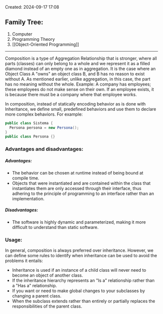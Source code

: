 Created: 2024-09-17 17:08
## Family Tree:
1. Computer
2. Programming Theory
3. [[Object-Oriented Programming]]
-- -
Composition is a type of Aggregation Relationship that is stronger, where all parts (classes) can only belong to a whole and we represent it as a filled diamond instead of an empty one as in aggregation. It is the case where an Object Class A "owns" an object class B, and B has no reason to exist without A. As mentioned earlier, unlike aggregation, in this case, the part has no meaning without the whole. Example:
A company has employees; these employees do not make sense on their own. If an employee exists, it is because there must be a company where that employee works.

In composition, instead of statically encoding behavior as is done with Inheritance, we define small, predefined behaviors and use them to declare more complex behaviors. For example:
```java
public class Sistema {
  Persona persona = new Persona();
}
public class Persona {}
```
### Advantages and disadvantages:
##### Advantages:
- The behavior can be chosen at runtime instead of being bound at compile time.
- Objects that were instantiated and are contained within the class that instantiates them are only accessed through their interface, thus adhering to the principle of programming to an interface rather than an implementation.
##### Disadvantages:
- The software is highly dynamic and parameterized, making it more difficult to understand than static software.
### Usage:
In general, composition is always preferred over inheritance. However, we can define some rules to identify when inheritance can be used to avoid the problems it entails:
- Inheritance is used if an instance of a child class will never need to become an object of another class.
- If the inheritance hierarchy represents an "Is a" relationship rather than a "Has a" relationship.
- If you want or need to make global changes to your subclasses by changing a parent class.
- When the subclass extends rather than entirely or partially replaces the responsibilities of the parent class.